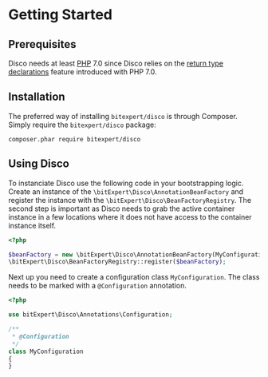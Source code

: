 # Getting Started

## Prerequisites

Disco needs at least [PHP](http://php.net) 7.0 since Disco relies on the
[return type declarations](http://php.net/manual/en/functions.returning-values.php#functions.returning-values.type-declaration)
feature introduced with PHP 7.0.

## Installation

The preferred way of installing `bitexpert/disco` is through Composer. Simply require the `bitexpert/disco` package:

```
composer.phar require bitexpert/disco
```

## Using Disco

To instanciate Disco use the following code in your bootstrapping logic. Create
an instance of the ```\bitExpert\Disco\AnnotationBeanFactory``` and register the
instance with the ```\bitExpert\Disco\BeanFactoryRegistry```. The second step is
important as Disco needs to grab the active container instance in a few locations
where it does not have access to the container instance itself.

```php
<?php

$beanFactory = new \bitExpert\Disco\AnnotationBeanFactory(MyConfiguration::class);
\bitExpert\Disco\BeanFactoryRegistry::register($beanFactory);
```

Next up you need to create a configuration class ```MyConfiguration```.
The class needs to be marked with a `@Configuration` annotation.

```php
<?php

use bitExpert\Disco\Annotations\Configuration;

/**
 * @Configuration
 */
class MyConfiguration
{
}
```
